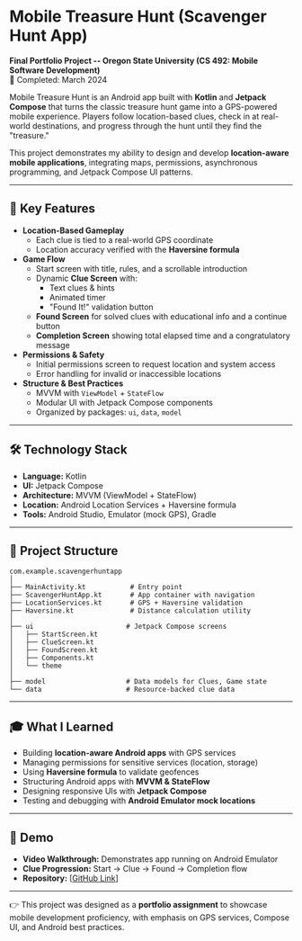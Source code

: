 # Mobile Treasure Hunt (Scavenger Hunt App)

**Final Portfolio Project -- Oregon State University (CS 492: Mobile
Software Development)**\
📅 Completed: March 2024

Mobile Treasure Hunt is an Android app built with **Kotlin** and
**Jetpack Compose** that turns the classic treasure hunt game into a
GPS-powered mobile experience. Players follow location-based clues,
check in at real-world destinations, and progress through the hunt until
they find the "treasure."

This project demonstrates my ability to design and develop
**location-aware mobile applications**, integrating maps, permissions,
asynchronous programming, and Jetpack Compose UI patterns.

------------------------------------------------------------------------

## 🔑 Key Features

-   **Location-Based Gameplay**
    -   Each clue is tied to a real-world GPS coordinate
    -   Location accuracy verified with the **Haversine formula**
-   **Game Flow**
    -   Start screen with title, rules, and a scrollable introduction
    -   Dynamic **Clue Screen** with:
        -   Text clues & hints
        -   Animated timer
        -   "Found It!" validation button
    -   **Found Screen** for solved clues with educational info and a
        continue button
    -   **Completion Screen** showing total elapsed time and a
        congratulatory message
-   **Permissions & Safety**
    -   Initial permissions screen to request location and system
        access
    -   Error handling for invalid or inaccessible locations
-   **Structure & Best Practices**
    -   MVVM with `ViewModel` + `StateFlow`
    -   Modular UI with Jetpack Compose components
    -   Organized by packages: `ui`, `data`, `model`

------------------------------------------------------------------------

## 🛠️ Technology Stack

-   **Language:** Kotlin
-   **UI:** Jetpack Compose
-   **Architecture:** MVVM (ViewModel + StateFlow)
-   **Location:** Android Location Services + Haversine formula
-   **Tools:** Android Studio, Emulator (mock GPS), Gradle

------------------------------------------------------------------------

## 📂 Project Structure

    com.example.scavengerhuntapp
    │
    ├── MainActivity.kt           # Entry point
    ├── ScavengerHuntApp.kt       # App container with navigation
    ├── LocationServices.kt       # GPS + Haversine validation
    ├── Haversine.kt              # Distance calculation utility
    │
    ├── ui                       # Jetpack Compose screens
    │   ├── StartScreen.kt
    │   ├── ClueScreen.kt
    │   ├── FoundScreen.kt
    │   ├── Components.kt
    │   └── theme
    │
    ├── model                    # Data models for Clues, Game state
    └── data                     # Resource-backed clue data

------------------------------------------------------------------------

## 🎓 What I Learned

-   Building **location-aware Android apps** with GPS services
-   Managing permissions for sensitive services (location, storage)
-   Using **Haversine formula** to validate geofences
-   Structuring Android apps with **MVVM & StateFlow**
-   Designing responsive UIs with **Jetpack Compose**
-   Testing and debugging with **Android Emulator mock locations**

------------------------------------------------------------------------

## 📸 Demo

-   **Video Walkthrough:** Demonstrates app running on Android Emulator
-   **Clue Progression:** Start → Clue → Found → Completion flow
-   **Repository:** [[GitHub Link](https://github.com/weemsj/ScavengerHuntApp)]

------------------------------------------------------------------------

👉 This project was designed as a **portfolio assignment** to showcase
mobile development proficiency, with emphasis on GPS services, Compose
UI, and Android best practices.
